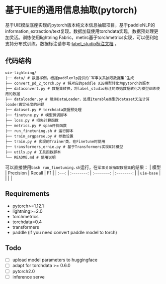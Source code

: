 # 基于UIE的通用信息抽取(pytorch)
基于UIE模型底座实现的pytorch版本纯文本信息抽取项目，基于paddleNLP的information_extraction/text复现。数据加载使用torchdata实现，数据预处理更加灵活。训练使用lightning Fabric，metirc基于torchmetrics实现，可以便利地支持分布式训练。数据标注请参考:[label_studio标注文档](https://github.com/PaddlePaddle/PaddleNLP/blob/develop/applications/information_extraction/label_studio_text.md) 。

## 代码结构
```
uie-lightning/
├── data/ # 数据样例，根据paddlenlp提供的`军事关系抽取数据集`生成
├── convert_pd_2_torch.py # 将对应的paddle UIE模型转化为pytorch的版本
├── dataconvert.py # 数据集转换，将label_studio标注的原始数据转化为模型训练使用的数据
├── dataloader.py # 继承DataLoader，处理Iterable类型的dataset无法计算loader真实长度的问题
├── dataset.py # torchdata数据预处理
├── finetune.py # 模型微调脚本
├── loss.py # 损失计算函数
├── metrics.py # span评价函数
├── run_finetuning.sh # 运行脚本
├── train_argparse.py # 参数设置
├── train.py # 实现的Trainer类，在Finetune时使用
├── transformers_ernie.py # 基于Transformers实现UIE模型
├── utils.py # 工具函数脚本
└── README.md # 使用说明
```
可以直接使用`bash run_finetuning.sh`运行，在`军事关系抽取数据集`的结果：
|  模型 | Precision | Recall | F1 |
|  :---: | :--------: | :--------: | :--------: |
| `uie-base` |  |  |  |

## Requirements
- pytorch>=1.12.1
- lightning>=2.0
- torchmetrics
- torchdata=0.4
- transformers
- paddle (if you need convert paddle model to torch)

## Todo
- [ ] upload model parameters to huggingface
- [ ] adapt for torchdata >= 0.6.0
- [ ] pytorch2.0
- [ ] inference serve